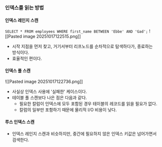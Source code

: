 ### 인덱스를 읽는 방법
#### 인덱스 레인지 스캔
`SELECT * FROM employees WHERE first_name BETWEEN 'Ebbe' AND 'Gad';`
![[Pasted image 20251017122515.png]]
- 시작 지점을 먼저 찾고, 거기서부터 리프노드를 순차적으로 탐색하다가, 종료하는 방식이다.
- 효율적인 편이다.
#### 인덱스 풀 스캔
![[Pasted image 20251017122736.png]]
- 사실상 인덱스 사용에 '실패한' 케이스이다.
- 테이블 풀 스캔보다 나은 점은 다음과 같다.
	- 필요한 칼럼이 인덱스에 모두 포함된 경우 테이블의 레코드를 읽을 필요가 없다.
	- 칼럼의 일부만 포함하기 때문에 물리적 I/O 비용이 낮다.
#### 루스 인덱스 스캔
- 인덱스 레인지 스캔과 비슷하지만, 중간에 필요하지 않은 인덱스 키값은 넘어가면서 검색한다.